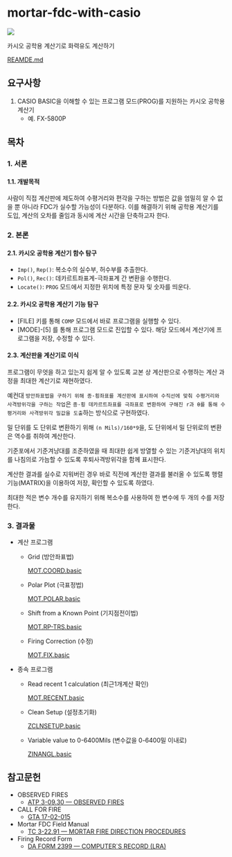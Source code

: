# mortar-fdc-with-casio

<img src="https://img.shields.io/badge/casio_basic-blue?style=for-the-badge&logo=visualbasic&logoColor=ffffff" />

카시오 공학용 계산기로 화력유도 계산하기

[REAMDE.md](./README.md)

## 요구사항

1. CASIO BASIC을 이해할 수 있는 프로그램 모드(PROG)를 지원하는 카시오 공학용 계산기
   - 예. FX-5800P

## 목차

### 1. 서론

   #### 1.1. 개발목적
   
   사람이 직접 계산판에 제도하여 수평거리와 편각을 구하는 방법은 값을 엄밀히 알 수 없을 뿐 아니라 FDC가 실수할 가능성이 다분하다. 이를 해결하기 위해 공학용 계산기를 도입, 계산의 오차를 줄임과 동시에 계산 시간을 단축하고자 한다.

### 2. 본론

   #### 2.1. 카시오 공학용 계산기 함수 탐구

   - ```Imp()```, ```Rep()```: 복소수의 실수부, 허수부를 추출한다.
   - ```Pol()```, ```Rec()```: 데카르트좌표계-극좌표계 간 변환을 수행한다.
   - ```Locate()```: ```PROG``` 모드에서 지정한 위치에 특정 문자 및 숫자를 띄운다.

   #### 2.2. 카시오 공학용 계산기 기능 탐구

   - [FILE] 키를 통해 ```COMP``` 모드에서 바로 프로그램을 실행할 수 있다.
   - [MODE]-[5] 를 통해 프로그램 모드로 진입할 수 있다. 해당 모드에서 계산기에 프로그램을 저장, 수정할 수 있다.

   #### 2.3. 계산판을 계산기로 이식

   프로그램이 무엇을 하고 있는지 쉽게 알 수 있도록 교본 상 계산판으로 수행하는 계산 과정을 최대한 계산기로 재현하였다.
   
   예컨대 ```방안좌표법을 구하기 위해 종·횡좌표를 계산판에 표시하여 수직선에 맞춰 수평거리와 사격방위각을 구하는 작업```은 ```종·횡 데카르트좌표를 극좌표로 변환하여 구해진 r과 θ를 통해 수평거리와 사격방위각 밀값을 도출```하는 방식으로 구현하였다.
   
   밀 단위를 도 단위로 변환하기 위해 ```(n Mils)/160*9```을, 도 단위에서 밀 단위로의 변환은 역수를 취하여 계산한다.
   
   기준포에서 기준겨냥대를 조준하였을 때 최대한 쉽게 방열할 수 있는 기준겨냥대의 위치를 나침의로 가늠할 수 있도록 후퇴사격방위각을 함께 표시한다.
   
   계산한 결과를 실수로 지워버린 경우 바로 직전에 계산한 결과를 불러올 수 있도록 행렬 기능(MATRIX)을 이용하여 저장, 확인할 수 있도록 하였다.
   
   최대한 적은 변수 개수를 유지하기 위해 복소수를 사용하여 한 변수에 두 개의 수를 저장한다.

### 3. 결과물
   
   - 계산 프로그램

      - Grid (방안좌표법)

        [MOT.COORD.basic](./MOT.COORD.basic)

      - Polar Plot (극표정법)
      
         [MOT.POLAR.basic](./MOT.POLAR.basic)
         
      - Shift from a Known Point (기지점전이법)
      
         [MOT.RP-TRS.basic](./MOT.RP-TRS.basic)
         
      - Firing Correction (수정)
      
         [MOT.FIX.basic](./MOT.FIX.basic)
         
   - 종속 프로그램
   
      - Read recent 1 calculation (최근1개계산 확인)
      
         [MOT.RECENT.basic](./MOT.RECENT.basic)
         
      - Clean Setup (설정초기화)
      
         [ZCLNSETUP.basic](./ZCLNSETUP.basic)
         
      - Variable value to 0-6400Mils (변수값을 0-6400밀 이내로)
      
         [ZINANGL.basic](./ZINANGL.basic)

## 참고문헌

- OBSERVED FIRES
   - [ATP 3-09.30 — OBSERVED FIRES](./references-archive/ARN5011_ATP%203-09x30%20FINAL%20WEB.pdf)
- CALL FOR FIRE
   - [GTA 17-02-015](./references-archive/call_for_fire.pdf)
- Mortar FDC Field Manual
   - [TC 3-22.91 — MORTAR FIRE DIRECTION PROCEDURES](./references-archive/ARN3488_TC%203-22x91%20FINAL%20WEB%201.pdf)
- Firing Record Form
   - [DA FORM 2399 — COMPUTER`S RECORD (LRA)](./references-archive/ARN3823_DA%20FORM%202399%20FINAL.pdf)
